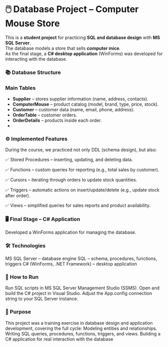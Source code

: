 # 🖱️ Database Project – Computer Mouse Store

This is a **student project** for practicing **SQL and database design** with **MS SQL Server**.  
The database models a store that sells **computer mice**.  
As the final stage, a **C# desktop application** (WinForms) was developed for interacting with the database.

### 📚 Database Structure

### Main Tables
- **Supplier** – stores supplier information (name, address, contacts).  
- **ComputerMouse** – product catalog (model, brand, type, price, stock).  
- **Customer** – customer data (name, email, phone, address).  
- **OrderTable** – customer orders.  
- **OrderDetails** – products inside each order.
- 
### ⚙️ Implemented Features
During the course, we practiced not only DDL (schema design), but also:

✅ Stored Procedures – inserting, updating, and deleting data.

✅ Functions – custom queries for reporting (e.g., total sales by customer).

✅ Cursors – iterating through orders to update stock quantities.

✅ Triggers – automatic actions on insert/update/delete (e.g., update stock after order).

✅ Views – simplified queries for sales reports and product availability.

### 🖥️ Final Stage – C# Application
Developed a WinForms application for managing the database.

### 🛠️ Technologies
MS SQL Server – database engine
SQL – schema, procedures, functions, triggers
C# (WinForms, .NET Framework) – desktop application

### 🚀 How to Run
Run SQL scripts in MS SQL Server Management Studio (SSMS).
Open and build the C# project in Visual Studio.
Adjust the App.config connection string to your SQL Server instance.

### 🎯 Purpose
This project was a training exercise in database design and application development, covering the full cycle:
Modeling entities and relationships.
Writing SQL queries, procedures, functions, triggers, and views.
Building a C# application for real interaction with the database
